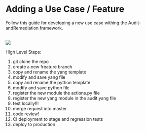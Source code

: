 # Adding a Use Case / Feature

Follow this guide for developing a new use case withing the Audit-andRemediation framework.

<br>

<img src="https://cdn.meme.am/cache/instances/folder832/500x/72340832/coffee-pentagram-its-time-to-code.jpg">

<br>


High Level Steps:
1. git clone the repo
2. create a new freature branch
3. copy and rename the yang template
4. modify and save yang file
5. copy and rename the python template
6. modify and save python file
7. register the new module the actions.py file
8. register the new yang module in the audit.yang file
9. test locally!!!
10. merge request into master
11. code review!
12. CI deployment to stage and regression tests
13. deploy to production
